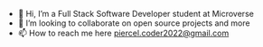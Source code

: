 - 👋 Hi, I’m a Full Stack Software Developer student at Microverse 
- 💞️ I’m looking to collaborate on open source projects and more
- 📫 How to reach me here piercel.coder2022@gmail.com


<!---
Piercel2022/Piercel2022 is a ✨ special ✨ repository because its `README.md` (this file) appears on your GitHub profile.
You can click the Preview link to take a look at your changes.
--->
